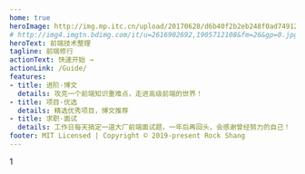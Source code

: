 ```yaml
---
home: true
heroImage: http://img.mp.itc.cn/upload/20170628/d6b40f2b2eb248f0ad749127e6b4f0d3_th.jpg
# http://img4.imgtn.bdimg.com/it/u=2616902692,1905712108&fm=26&gp=0.jpg
heroText: 前端技术整理
tagline: 前端修行
actionText: 快速开始 →
actionLink: /Guide/
features:
- title: 进阶·博文
  details: 攻克一个前端知识重难点，走进高级前端的世界！
- title: 项目·优选
  details: 精选优秀项目，博文推荐
- title: 求职·面试
  details: 工作日每天搞定一道大厂前端面试题，一年后再回头，会感谢曾经努力的自己！
footer: MIT Licensed | Copyright © 2019-present Rock Shang
---
```

<bg>1</bg>
